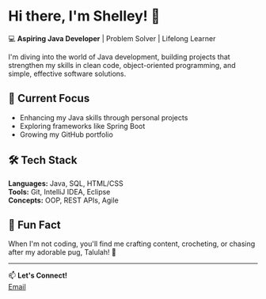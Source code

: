 # Hi there, I'm Shelley! 👋

💻 **Aspiring Java Developer** | Problem Solver | Lifelong Learner

I'm diving into the world of Java development, building projects that strengthen my skills in clean code, object-oriented programming, and simple, effective software solutions.

## 🚀 Current Focus
- Enhancing my Java skills through personal projects
- Exploring frameworks like Spring Boot
- Growing my GitHub portfolio

## 🛠️ Tech Stack
**Languages:** Java, SQL, HTML/CSS  
**Tools:** Git, IntelliJ IDEA, Eclipse  
**Concepts:** OOP, REST APIs, Agile  

## 🌱 Fun Fact
When I'm not coding, you'll find me crafting content, crocheting, or chasing after my adorable pug, Talulah! 🐾

---

📫 **Let's Connect!**  
[Email](mailto:shelleykdavies@gmail.com)



